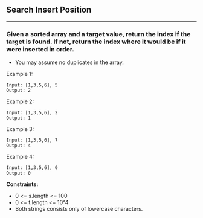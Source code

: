 ## Search Insert Position
----------------------------------------
### Given a sorted array and a target value, return the index if the target is found. If not, return the index where it would be if it were inserted in order.

- You may assume no duplicates in the array.

Example 1:
```
Input: [1,3,5,6], 5
Output: 2
```

Example 2:
```
Input: [1,3,5,6], 2
Output: 1
```
Example 3:
```
Input: [1,3,5,6], 7
Output: 4
```

Example 4:
```
Input: [1,3,5,6], 0
Output: 0
```

**Constraints:**

- 0 <= s.length <= 100
- 0 <= t.length <= 10^4
- Both strings consists only of lowercase characters.



